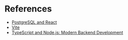 # References

- [PostgreSQL and React](https://blog.logrocket.com/getting-started-postgres-react-app/)  
- [Vite](https://vitejs.dev/guide/)
- [TypeScript and Node.js: Modern Backend Development](https://blog.stackademic.com/typescript-and-node-js-modern-backend-development-89363b9ebb5e)
